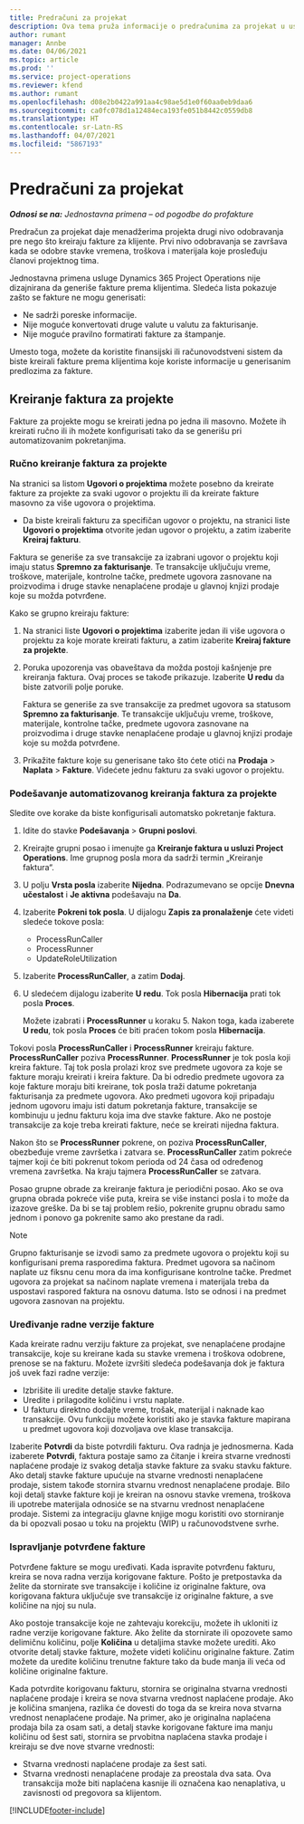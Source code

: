 ```yaml
---
title: Predračuni za projekat
description: Ova tema pruža informacije o predračunima za projekat u usluzi Project Operations.
author: rumant
manager: Annbe
ms.date: 04/06/2021
ms.topic: article
ms.prod: ''
ms.service: project-operations
ms.reviewer: kfend
ms.author: rumant
ms.openlocfilehash: d08e2b0422a991aa4c98ae5d1e0f60aa0eb9daa6
ms.sourcegitcommit: ca0fc078d1a12484eca193fe051b8442c0559db8
ms.translationtype: HT
ms.contentlocale: sr-Latn-RS
ms.lasthandoff: 04/07/2021
ms.locfileid: "5867193"
---
```

# <a name="proforma-project-pnvoices"></a>Predračuni za projekat

_**Odnosi se na:** Jednostavna primena – od pogodbe do profakture_

Predračun za projekat daje menadžerima projekta drugi nivo odobravanja pre nego što kreiraju fakture za klijente. Prvi nivo odobravanja se završava kada se odobre stavke vremena, troškova i materijala koje prosleđuju članovi projektnog tima.

Jednostavna primena usluge Dynamics 365 Project Operations nije dizajnirana da generiše fakture prema klijentima. Sledeća lista pokazuje zašto se fakture ne mogu generisati:

- Ne sadrži poreske informacije.
- Nije moguće konvertovati druge valute u valutu za fakturisanje.
- Nije moguće pravilno formatirati fakture za štampanje.

Umesto toga, možete da koristite finansijski ili računovodstveni sistem da biste kreirali fakture prema klijentima koje koriste informacije u generisanim predlozima za fakture.

## <a name="creating-project-invoices"></a>Kreiranje faktura za projekte

Fakture za projekte mogu se kreirati jedna po jedna ili masovno. Možete ih kreirati ručno ili ih možete konfigurisati tako da se generišu pri automatizovanim pokretanjima.

### <a name="manually-create-project-invoices"></a>Ručno kreiranje faktura za projekte 

Na stranici sa listom **Ugovori o projektima** možete posebno da kreirate fakture za projekte za svaki ugovor o projektu ili da kreirate fakture masovno za više ugovora o projektima.

   - Da biste kreirali fakturu za specifičan ugovor o projektu, na stranici liste **Ugovori o projektima** otvorite jedan ugovor o projektu, a zatim izaberite **Kreiraj fakturu**.

   Faktura se generiše za sve transakcije za izabrani ugovor o projektu koji imaju status **Spremno za fakturisanje**. Te transakcije uključuju vreme, troškove, materijale, kontrolne tačke, predmete ugovora zasnovane na proizvodima i druge stavke nenaplaćene prodaje u glavnoj knjizi prodaje koje su možda potvrđene.

Kako se grupno kreiraju fakture:

1. Na stranici liste **Ugovori o projektima** izaberite jedan ili više ugovora o projektu za koje morate kreirati fakturu, a zatim izaberite **Kreiraj fakture za projekte**.
2. Poruka upozorenja vas obaveštava da možda postoji kašnjenje pre kreiranja faktura. Ovaj proces se takođe prikazuje. Izaberite **U redu** da biste zatvorili polje poruke.

   Faktura se generiše za sve transakcije za predmet ugovora sa statusom **Spremno za fakturisanje**. Te transakcije uključuju vreme, troškove, materijale, kontrolne tačke, predmete ugovora zasnovane na proizvodima i druge stavke nenaplaćene prodaje u glavnoj knjizi prodaje koje su možda potvrđene.

3. Prikažite fakture koje su generisane tako što ćete otići na **Prodaja** \> **Naplata** \> **Fakture**. Videćete jednu fakturu za svaki ugovor o projektu.

### <a name="set-up-automated-creation-of-project-invoices"></a>Podešavanje automatizovanog kreiranja faktura za projekte 

Sledite ove korake da biste konfigurisali automatsko pokretanje faktura.

1. Idite do stavke **Podešavanja** \> **Grupni poslovi**.
2. Kreirajte grupni posao i imenujte ga **Kreiranje faktura u usluzi Project Operations**. Ime grupnog posla mora da sadrži termin „Kreiranje faktura“.
3. U polju **Vrsta posla** izaberite **Nijedna**. Podrazumevano se opcije **Dnevna učestalost** i **Je aktivna** podešavaju na **Da**.
4. Izaberite **Pokreni tok posla**. U dijalogu **Zapis za pronalaženje** ćete videti sledeće tokove posla:

    - ProcessRunCaller
    - ProcessRunner
    - UpdateRoleUtilization

5. Izaberite **ProcessRunCaller**, a zatim **Dodaj**.
6. U sledećem dijalogu izaberite **U redu**. Tok posla **Hibernacija** prati tok posla **Proces**.

    Možete izabrati i **ProcessRunner** u koraku 5. Nakon toga, kada izaberete **U redu**, tok posla **Proces** će biti praćen tokom posla **Hibernacija**.

Tokovi posla **ProcessRunCaller** i **ProcessRunner** kreiraju fakture. **ProcessRunCaller** poziva **ProcessRunner**. **ProcessRunner** je tok posla koji kreira fakture. Taj tok posla prolazi kroz sve predmete ugovora za koje se fakture moraju kreirati i kreira fakture. Da bi odredio predmete ugovora za koje fakture moraju biti kreirane, tok posla traži datume pokretanja fakturisanja za predmete ugovora. Ako predmeti ugovora koji pripadaju jednom ugovoru imaju isti datum pokretanja fakture, transakcije se kombinuju u jednu fakturu koja ima dve stavke fakture. Ako ne postoje transakcije za koje treba kreirati fakture, neće se kreirati nijedna faktura.

Nakon što se **ProcessRunner** pokrene, on poziva **ProcessRunCaller**, obezbeđuje vreme završetka i zatvara se. **ProcessRunCaller** zatim pokreće tajmer koji će biti pokrenut tokom perioda od 24 časa od određenog vremena završetka. Na kraju tajmera **ProcessRunCaller** se zatvara.

Posao grupne obrade za kreiranje faktura je periodični posao. Ako se ova grupna obrada pokreće više puta, kreira se više instanci posla i to može da izazove greške. Da bi se taj problem rešio, pokrenite grupnu obradu samo jednom i ponovo ga pokrenite samo ako prestane da radi.

> [!NOTE]
> Grupno fakturisanje se izvodi samo za predmete ugovora o projektu koji su konfigurisani prema rasporedima faktura. Predmet ugovora sa načinom naplate uz fiksnu cenu mora da ima konfigurisane kontrolne tačke. Predmet ugovora za projekat sa načinom naplate vremena i materijala treba da uspostavi raspored faktura na osnovu datuma. Isto se odnosi i na predmet ugovora zasnovan na projektu.      
 
### <a name="edit-a-draft-invoice"></a>Uređivanje radne verzije fakture

Kada kreirate radnu verziju fakture za projekat, sve nenaplaćene prodajne transakcije, koje su kreirane kada su stavke vremena i troškova odobrene, prenose se na fakturu. Možete izvršiti sledeća podešavanja dok je faktura još uvek fazi radne verzije:

- Izbrišite ili uredite detalje stavke fakture.
- Uredite i prilagodite količinu i vrstu naplate.
- U fakturu direktno dodajte vreme, trošak, materijal i naknade kao transakcije. Ovu funkciju možete koristiti ako je stavka fakture mapirana u predmet ugovora koji dozvoljava ove klase transakcija.

Izaberite **Potvrdi** da biste potvrdili fakturu. Ova radnja je jednosmerna. Kada izaberete **Potvrdi**, faktura postaje samo za čitanje i kreira stvarne vrednosti naplaćene prodaje iz svakog detalja stavke fakture za svaku stavku fakture. Ako detalj stavke fakture upućuje na stvarne vrednosti nenaplaćene prodaje, sistem takođe stornira stvarnu vrednost nenaplaćene prodaje. Bilo koji detalj stavke fakture koji je kreiran na osnovu stavke vremena, troškova ili upotrebe materijala odnosiće se na stvarnu vrednost nenaplaćene prodaje. Sistemi za integraciju glavne knjige mogu koristiti ovo storniranje da bi opozvali posao u toku na projektu (WIP) u računovodstvene svrhe.

### <a name="correct-a-confirmed-invoice"></a>Ispravljanje potvrđene fakture

Potvrđene fakture se mogu uređivati. Kada ispravite potvrđenu fakturu, kreira se nova radna verzija korigovane fakture. Pošto je pretpostavka da želite da stornirate sve transakcije i količine iz originalne fakture, ova korigovana faktura uključuje sve transakcije iz originalne fakture, a sve količine na njoj su nula.

Ako postoje transakcije koje ne zahtevaju korekciju, možete ih ukloniti iz radne verzije korigovane fakture. Ako želite da stornirate ili opozovete samo delimičnu količinu, polje **Količina** u detaljima stavke možete urediti. Ako otvorite detalj stavke fakture, možete videti količinu originalne fakture. Zatim možete da uredite količinu trenutne fakture tako da bude manja ili veća od količine originalne fakture.

Kada potvrdite korigovanu fakturu, stornira se originalna stvarna vrednosti naplaćene prodaje i kreira se nova stvarna vrednost naplaćene prodaje. Ako je količina smanjena, razlika će dovesti do toga da se kreira nova stvarna vrednost nenaplaćene prodaje. Na primer, ako je originalna naplaćena prodaja bila za osam sati, a detalj stavke korigovane fakture ima manju količinu od šest sati, stornira se prvobitna naplaćena stavka prodaje i kreiraju se dve nove stvarne vrednosti:

- Stvarna vrednosti naplaćene prodaje za šest sati.
- Stvarna vrednosti nenaplaćene prodaje za preostala dva sata. Ova transakcija može biti naplaćena kasnije ili označena kao nenaplativa, u zavisnosti od pregovora sa klijentom.



[!INCLUDE[footer-include](../../includes/footer-banner.md)]
